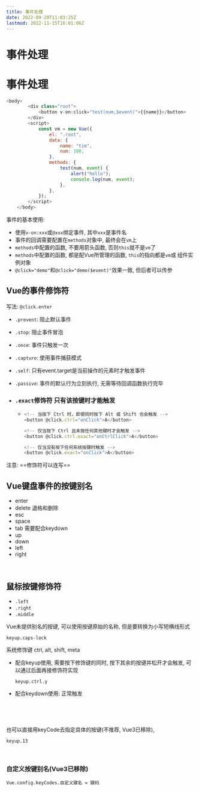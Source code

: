 ```yaml
---
title: 事件处理
date: 2022-09-20T11:03:25Z
lastmod: 2022-11-15T16:01:06Z
---
```


# 事件处理

# 事件处理

```js
<body>
        <div class="root">
            <button v-on:click="test(num,$event)">{{name}}</button>
        </div>
        <script>
            const vm = new Vue({
                el: ".root",
                data: {
                    name: "tim",
                    num: 100,
                },
                methods: {
                    test(num, event) {
                        alert("hello");
                        console.log(num, event);
                    },
                },
            });
        </script>
    </body>
```

事件的基本使用:

* 使用`v-on:xxx`或`@xxx`绑定事件, 其中`xxx`是事件名
* 事件的回调需要配置在`methods`对象中, 最终会在`vm`上
* `methods`中配置的函数, 不要用箭头函数, 否则`this`就不是`vm`了
* `methods`中配置的函数, 都是配Vue所管理的函数, `this`的指向都是`vm`或 组件实例对象
* `@click="demo"`和`@click="demo($event)"`效果一致, 但后者可以传参

## Vue的事件修饰符

写法: `@click.enter`​​

* ​`.prevent`​: 阻止默认事件
* ​`.stop`​: 阻止事件冒泡
* ​`.once`​: 事件只触发一次
* ​`.capture`​: 使用事件捕获模式
* ​`.self`​: 只有event.target是当前操作的元素时才触发事件
* ​`.passive`​: 事件的默认行为立刻执行, 无需等待回调函数执行完毕
* ### `.exact`​ 修饰符 只有该按键时才能触发 

  * ```js
    <!-- 当按下 Ctrl 时，即使同时按下 Alt 或 Shift 也会触发 -->
    <button @click.ctrl="onClick">A</button>

    <!-- 仅当按下 Ctrl 且未按任何其他键时才会触发 -->
    <button @click.ctrl.exact="onCtrlClick">A</button>

    <!-- 仅当没有按下任何系统按键时触发 -->
    <button @click.exact="onClick">A</button>
    ```

注意: ==修饰符可以连写==

## Vue键盘事件的按键别名

* enter
* delete 退格和删除
* esc
* space
* tab 需要配合keydown
* up
* down
* left
* right

‍

## 鼠标按键修饰符

* ​`.left`​
* ​`.right`​
* ​`.middle`​

Vue未提供别名的按键, 可以使用按键原始的名称, 但是要转换为小写短横线形式

`keyup.caps-lock`

系统修饰键 ctrl, alt, shift, meta

* 配合keyup使用, 需要按下修饰键的同时, 按下其余的按键并松开才会触发, 可以通过后面再接修饰符实现

  `keyup.ctrl.y`
* 配合keydown使用: 正常触发

  ‍

‍

也可以直接用keyCode去指定具体的按键(不推荐, Vue3已移除),

`keyup.13`

‍

### 自定义按键别名(Vue3已移除)

`Vue.config.keyCodes.自定义键名 = 键码`

‍
